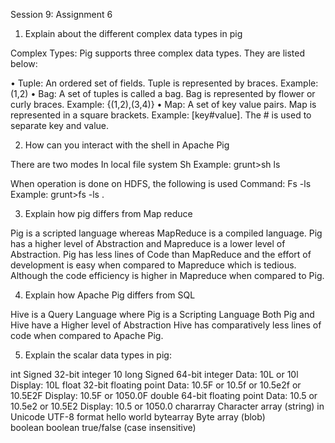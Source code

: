Session 9: Assignment 6

1. Explain about the different complex data types in pig

Complex Types: Pig supports three complex data types. They are listed below: 

•	Tuple: An ordered set of fields. Tuple is represented by braces. Example: (1,2)
•	Bag: A set of tuples is called a bag. Bag is represented by flower or curly braces. Example: {(1,2),(3,4)}
•	Map: A set of key value pairs. Map is represented in a square brackets. Example: [key#value]. The # is used to separate key and value.

2.  How can you interact with the shell in Apache Pig

There are two modes
In local file system
Sh <shell commands>
             Example: grunt>sh ls

When operation is done on HDFS, the following is used
  Command: Fs -ls
        Example: grunt>fs -ls .


3. Explain how pig differs from Map reduce

Pig is a scripted language whereas MapReduce is a compiled language. 
Pig has a higher level of Abstraction and Mapreduce is a lower level of Abstraction.
Pig has less lines of Code than MapReduce and the effort of development is easy when compared to Mapreduce which is tedious.
Although the code efficiency is higher in Mapreduce when compared to Pig.


4. Explain how Apache Pig differs from SQL

Hive is a Query Language where Pig is a Scripting Language
Both Pig and Hive have a Higher level of Abstraction
Hive has comparatively less lines of code when compared to Apache Pig.

5. Explain the scalar data types in pig:


int	Signed 32-bit integer	10
long	Signed 64-bit integer	Data:     10L or 10l
Display: 10L
float	32-bit floating point	Data:     10.5F or 10.5f or 10.5e2f or 10.5E2F
Display: 10.5F or 1050.0F
double	64-bit floating point	Data:     10.5 or 10.5e2 or 10.5E2
Display: 10.5 or 1050.0
chararray	Character array (string) in Unicode UTF-8 format	hello world
bytearray	Byte array (blob)	
boolean	boolean	true/false (case insensitive)





